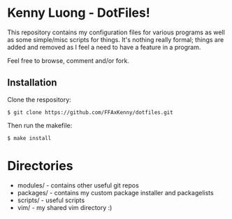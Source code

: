 Kenny Luong - DotFiles!
===================

This repository contains my configuration files for various programs
as well as some simple/misc scripts for things. It's nothing really 
formal; things are added and removed as I feel a need to have a feature
in a program.

Feel free to browse, comment and/or fork.


## Installation

Clone the respository:
   
    $ git clone https://github.com/FFAxKenny/dotfiles.git

    
Then run the makefile:

    $ make install

# Directories
    
* modules/ - contains other useful git repos
* packages/ - contains my custom package installer and packagelists
* scripts/ - useful scripts
* vim/ - my shared vim directory :)

